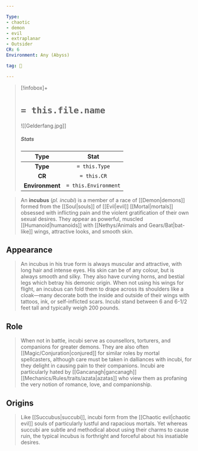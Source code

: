 ```yaml
---

Type:
- chaotic
- demon
- evil
- extraplanar
- Outsider
CR: 6
Environment: Any (Abyss)

tag: 👹

---
```


> [!infobox]+
> #  `= this.file.name`
> ![[Gelderfang.jpg]]
> ##### Stats
> Type | Stat |
> :---:|:---:|
> **Type** | `= this.Type` |
> **CR** | `= this.CR` |
> **Environment** | `= this.Environment` |



> An **incubus** (*pl. incubi*) is a member of a race of [[Demon|demons]] formed from the [[Soul|souls]] of [[Evil|evil]] [[Mortal|mortals]] obsessed with inflicting pain and the violent gratification of their own sexual desires. They appear as powerful, muscled [[Humanoid|humanoids]] with [[Nethys/Animals and Gears/Bat|bat-like]] wings, attractive looks, and smooth skin.



## Appearance

> An incubus in his true form is always muscular and attractive, with long hair and intense eyes. His skin can be of any colour, but is always smooth and silky. They also have curving horns, and bestial legs which betray his demonic origin. When not using his wings for flight, an incubus can fold them to drape across its shoulders like a cloak—many decorate both the inside and outside of their wings with tattoos, ink, or self-inflicted scars. Incubi stand between 6 and 6-1/2 feet tall and typically weigh 200 pounds.


## Role

> When not in battle, incubi serve as counsellors, torturers, and companions for greater demons. They are also often [[Magic/Conjuration|conjured]] for similar roles by mortal spellcasters, although care must be taken in dalliances with incubi, for they delight in causing pain to their companions. Incubi are particularly hated by [[Gancanagh|gancanagh]] [[Mechanics/Rules/traits/azata|azatas]] who view them as profaning the very notion of romance, love, and companionship.


## Origins

> Like [[Succubus|succubi]], incubi form from the [[Chaotic evil|chaotic evil]] souls of particularly lustful and rapacious mortals. Yet whereas succubi are subtle and methodical about using their charms to cause ruin, the typical incubus is forthright and forceful about his insatiable desires.








